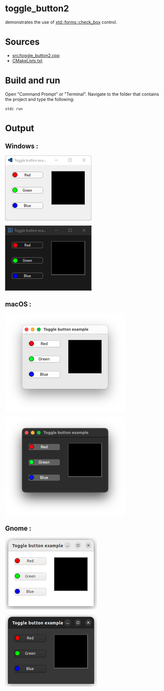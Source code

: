 # toggle_button2

demonstrates the use of [xtd::forms::check_box](../../../../src/xtd.forms/include/xtd/forms/toggle_button.h) control.

# Sources

* [src/toggle_button2.cpp](src/toggle_button2.cpp)
* [CMakeLists.txt](CMakeLists.txt)

# Build and run

Open "Command Prompt" or "Terminal". Navigate to the folder that contains the project and type the following:

```shell
xtdc run
```

# Output

## Windows :

![Screenshot](../../../../docs/pictures/examples/toggle_button2_w.png)

![Screenshot](../../../../docs/pictures/examples/toggle_button2_wd.png)

## macOS :

![Screenshot](../../../../docs/pictures/examples/toggle_button2_m.png)

![Screenshot](../../../../docs/pictures/examples/toggle_button2_md.png)

## Gnome :

![Screenshot](../../../../docs/pictures/examples/toggle_button2_g.png)

![Screenshot](../../../../docs/pictures/examples/toggle_button2_gd.png)
